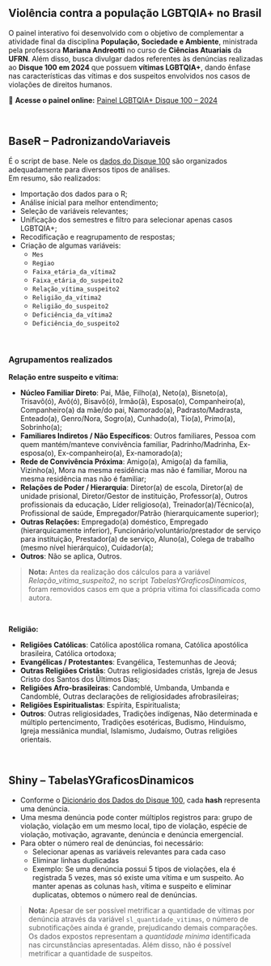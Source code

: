 ## Violência contra a população LGBTQIA+ no Brasil

O painel interativo foi desenvolvido com o objetivo de complementar a atividade final da disciplina **População, Sociedade e Ambiente**, ministrada pela professora **Mariana Andreotti** no curso de **Ciências Atuariais** da **UFRN**. Além disso, busca 
divulgar dados referentes às denúncias realizadas ao **Disque 100 em 2024** que possuem **vítimas LGBTQIA+**, dando ênfase nas características das vítimas e dos suspeitos envolvidos nos casos de violações de direitos humanos.

🔗 **Acesse o painel online:** [Painel LGBTQIA+ Disque 100 – 2024](https://renan-balbino.shinyapps.io/Painel-LGBTQIA-Disque100-2024/)  

<br>

## BaseR – PadronizandoVariaveis

É o script de base. Nele os [dados do Disque 100](https://www.gov.br/mdh/pt-br/acesso-a-informacao/dados-abertos/disque100) são organizados adequadamente para diversos tipos de análises.  
Em resumo, são realizados:

- Importação dos dados para o R;  
- Análise inicial para melhor entendimento;  
- Seleção de variáveis relevantes;  
- Unificação dos semestres e filtro para selecionar apenas casos LGBTQIA+;  
- Recodificação e reagrupamento de respostas;  
- Criação de algumas variáveis:  
  - `Mes`  
  - `Regiao`  
  - `Faixa_etária_da_vítima2`  
  - `Faixa_etária_do_suspeito2`  
  - `Relação_vítima_suspeito2`  
  - `Religião_da_vítima2`  
  - `Religião_do_suspeito2`  
  - `Deficiência_da_vítima2`  
  - `Deficiência_do_suspeito2`

<br>

### Agrupamentos realizados

**Relação entre suspeito e vítima:**  
- **Núcleo Familiar Direto**: Pai, Mãe, Filho(a), Neto(a), Bisneto(a), Trisavô(ó), Avô(ó), Bisavô(ó), Irmão(ã), Esposa(o), Companheiro(a), Companheiro(a) da mãe/do pai, Namorado(a), Padrasto/Madrasta, Enteado(a), Genro/Nora, Sogro(a), Cunhado(a), Tio(a), Primo(a), Sobrinho(a);  
- **Familiares Indiretos / Não Específicos**: Outros familiares, Pessoa com quem mantém/manteve convivência familiar, Padrinho/Madrinha, Ex-esposa(o), Ex-companheiro(a), Ex-namorado(a);  
- **Rede de Convivência Próxima**: Amigo(a), Amigo(a) da família, Vizinho(a), Mora na mesma residência mas não é familiar, Morou na mesma residência mas não é familiar;  
- **Relações de Poder / Hierarquia**: Diretor(a) de escola, Diretor(a) de unidade prisional, Diretor/Gestor de instituição, Professor(a), Outros profissionais da educação, Líder religioso(a), Treinador(a)/Técnico(a), Profissional de saúde, Empregador/Patrão (hierarquicamente superior);  
- **Outras Relações:** Empregado(a) doméstico, Empregado (hierarquicamente inferior), Funcionário/voluntário/prestador de serviço para instituição, Prestador(a) de serviço, Aluno(a), Colega de trabalho (mesmo nível hierárquico), Cuidador(a);  
- **Outros**: Não se aplica, Outros.  

> **Nota:** Antes da realização dos cálculos para a variável *Relação_vítima_suspeito2*, no script *TabelasYGraficosDinamicos*, foram removidos casos em que a própria vítima foi classificada como autora.  

<br>

**Religião:**  
- **Religiões Católicas**: Católica apostólica romana, Católica apostólica brasileira, Católica ortodoxa;  
- **Evangélicas / Protestantes**: Evangélica, Testemunhas de Jeová;  
- **Outras Religiões Cristãs**: Outras religiosidades cristãs, Igreja de Jesus Cristo dos Santos dos Últimos Dias;  
- **Religiões Afro-brasileiras**: Candomblé, Umbanda, Umbanda e Candomblé, Outras declarações de religiosidades afrobrasileiras;  
- **Religiões Espiritualistas**: Espírita, Espiritualista;  
- **Outros**: Outras religiosidades, Tradições indígenas, Não determinada e múltiplo pertencimento, Tradições esotéricas, Budismo, Hinduísmo, Igreja messiânica mundial, Islamismo, Judaísmo, Outras religiões orientais.

<br>

## Shiny – TabelasYGraficosDinamicos

- Conforme o [Dicionário dos Dados do Disque 100](https://www.gov.br/mdh/pt-br/acesso-a-informacao/dados-abertos/DicionriodeDadosDisque100.xlsx), cada **hash** representa uma denúncia.  
- Uma mesma denúncia pode conter múltiplos registros para: grupo de violação, violação em um mesmo local, tipo de violação, espécie de violação, motivação, agravante, denúncia e denúncia emergencial.  
- Para obter o número real de denúncias, foi necessário:  
  - Selecionar apenas as variáveis relevantes para cada caso  
  - Eliminar linhas duplicadas  
  - Exemplo: Se uma denúncia possui 5 tipos de violações, ela é registrada 5 vezes, mas só existe uma vítima e um suspeito. Ao manter apenas as colunas `hash`, vítima e suspeito e eliminar duplicatas, obtemos o número real de denúncias. 

> **Nota:** Apesar de ser possível metrificar a quantidade de vítimas por denúncia através da variável `sl_quantidade_vitimas`, o número de subnotificações ainda é grande, prejudicando demais comparações. Os dados expostos representam a *quantidade mínima* identificada nas circunstâncias apresentadas. Além disso, não é possível metrificar a quantidade de suspeitos.  
